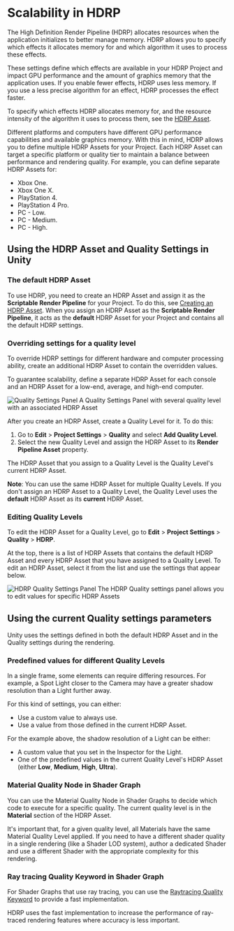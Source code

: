 # Scalability in HDRP

The High Definition Render Pipeline (HDRP) allocates resources when the application initializes to better manage memory. HDRP allows you to specify which effects it allocates memory for and which algorithm it uses to process these effects.

These settings define which effects are available in your HDRP Project and impact GPU performance and the amount of graphics memory that the application uses. If you enable fewer effects, HDRP uses less memory. If you use a less precise algorithm for an effect, HDRP processes the effect faster.

To specify which effects HDRP allocates memory for, and the resource intensity of the algorithm it uses to process them, see the [HDRP Asset](HDRP-Asset.md).

Different platforms and computers have different GPU performance capabilities and available graphics memory. With this in mind, HDRP allows you to define multiple HDRP Assets for your Project. Each HDRP Asset can target a specific platform or quality tier to maintain a balance between performance and rendering quality. For example, you can define separate HDRP Assets for:

* Xbox One.
* Xbox One X.
* PlayStation 4.
* PlayStation 4 Pro.
* PC - Low.
* PC - Medium.
* PC - High.

## Using the HDRP Asset and Quality Settings in Unity

### The default HDRP Asset

To use HDRP, you need to create an HDRP Asset and assign it as the **Scriptable Render Pipeline** for your Project. To do this, see [Creating an HDRP Asset](HDRP-Asset.md#CreatingAnHDRPAsset). When you assign an HDRP Asset as the **Scriptable Render Pipeline**, it acts as the **default** HDRP Asset for your Project and contains all the default HDRP settings.

### Overriding settings for a quality level

To override HDRP settings for different hardware and computer processing ability, create an additional HDRP Asset to contain the overridden values.

To guarantee scalability, define a separate HDRP Asset for each console and an HDRP Asset for a low-end, average, and high-end computer.

![Quality Settings Panel](Images/QualitySettingsPanel.png)
A Quality Settings Panel with several quality level with an associated HDRP Asset

After you create an HDRP Asset, create a Quality Level for it. To do this:

1. Go to **Edit** > **Project Settings** > **Quality** and select **Add Quality Level**.
2. Select the new Quality Level and assign the HDRP Asset to its **Render Pipeline Asset** property.

The HDRP Asset that you assign to a Quality Level is the Quality Level's current HDRP Asset.

**Note**: You can use the same HDRP Asset for multiple Quality Levels. If you don't assign an HDRP Asset to a Quality Level, the Quality Level uses the **default** HDRP Asset as its **current** HDRP Asset.

### Editing Quality Levels

To edit the HDRP Asset for a Quality Level, go to **Edit** > **Project Settings** > **Quality** > **HDRP**.

At the top, there is a list of HDRP Assets that contains the default HDRP Asset and every HDRP Asset that you have assigned to a Quality Level.
To edit an HDRP Asset, select it from the list and use the settings that appear below.

![HDRP Quality Settings Panel](Images/HDRPQualitySettingsPanel.png)
The HDRP Quality settings panel allows you to edit values for specific HDRP Assets

## Using the current Quality settings parameters

Unity uses the settings defined in both the default HDRP Asset and in the Quality settings during the rendering.

### Predefined values for different Quality Levels

In a single frame, some elements can require differing resources. For example, a Spot Light closer to the Camera may have a greater shadow resolution than a Light further away.

For this kind of settings, you can either:

* Use a custom value to always use.
* Use a value from those defined in the current HDRP Asset.

For the example above, the shadow resolution of a Light can be either:
- A custom value that you set in the Inspector for the Light.
- One of the predefined values in the current Quality Level's HDRP Asset (either **Low**, **Medium**, **High**, **Ultra**).

### Material Quality Node in Shader Graph

You can use the Material Quality Node in Shader Graphs to decide which code to execute for a specific quality. The current quality level is in the **Material** section of the HDRP Asset.

It's important that, for a given quality level, all Materials have the same Material Quality Level applied. If you need to have a different shader quality in a single rendering (like a Shader LOD system), author a dedicated Shader and use a different Shader with the appropriate complexity for this rendering.

### Ray tracing Quality Keyword in Shader Graph

For Shader Graphs that use ray tracing, you can use the [Raytracing Quality Keyword](SGNode-Raytracing-Quality.md) to provide a fast implementation.

HDRP uses the fast implementation to increase the performance of ray-traced rendering features where accuracy is less important.
